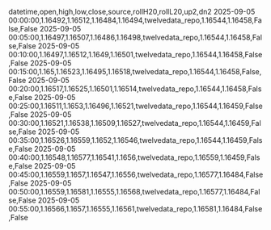 datetime,open,high,low,close,source,rollH20,rollL20,up2,dn2
2025-09-05 00:00:00,1.16492,1.16512,1.16484,1.16494,twelvedata_repo,1.16544,1.16458,False,False
2025-09-05 00:05:00,1.16497,1.16507,1.16486,1.16498,twelvedata_repo,1.16544,1.16458,False,False
2025-09-05 00:10:00,1.16497,1.16512,1.1649,1.16501,twelvedata_repo,1.16544,1.16458,False,False
2025-09-05 00:15:00,1.165,1.16523,1.16495,1.16518,twelvedata_repo,1.16544,1.16458,False,False
2025-09-05 00:20:00,1.16517,1.16525,1.16501,1.16514,twelvedata_repo,1.16544,1.16458,False,False
2025-09-05 00:25:00,1.16511,1.1653,1.16496,1.16521,twelvedata_repo,1.16544,1.16459,False,False
2025-09-05 00:30:00,1.16521,1.16538,1.16509,1.16527,twelvedata_repo,1.16544,1.16459,False,False
2025-09-05 00:35:00,1.16526,1.16559,1.1652,1.16546,twelvedata_repo,1.16544,1.16459,False,False
2025-09-05 00:40:00,1.16548,1.16577,1.16541,1.1656,twelvedata_repo,1.16559,1.16459,False,False
2025-09-05 00:45:00,1.16559,1.1657,1.16547,1.16556,twelvedata_repo,1.16577,1.16484,False,False
2025-09-05 00:50:00,1.16559,1.16581,1.16555,1.16568,twelvedata_repo,1.16577,1.16484,False,False
2025-09-05 00:55:00,1.16566,1.1657,1.16555,1.16561,twelvedata_repo,1.16581,1.16484,False,False
